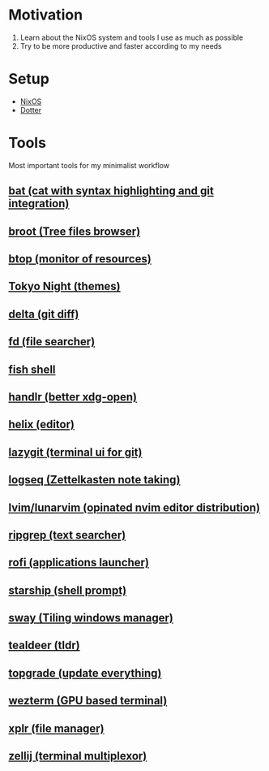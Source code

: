 # Motivation
1. Learn about the NixOS system and tools I use as much as possible
1. Try to be more productive and faster according to my needs

# Setup
- [NixOS](https://nixos.org/)
- [Dotter](https://github.com/SuperCuber/dotter)

# Tools
Most important tools for my minimalist workflow

## [bat (cat with syntax highlighting and git integration)](https://github.com/sharkdp/bat/)

## [broot (Tree files browser)](https://dystroy.org/broot/)

## [btop (monitor of resources)](https://github.com/aristocratos/btop/)

## [Tokyo Night (themes)](https://github.com/folke/tokyonight.nvim)

## [delta (git diff)](https://github.com/dandavison/delta/)

## [fd (file searcher)](https://github.com/sharkdp/fd/)

## [fish shell](https://fishshell.com/)

## [handlr (better xdg-open)](https://github.com/chmln/handlr/)

## [helix (editor)](https://helix-editor.com/)

## [lazygit (terminal ui for git)](https://github.com/jesseduffield/lazygit/)

## [logseq (Zettelkasten note taking)](https://logseq.com/)

## [lvim/lunarvim (opinated nvim editor distribution)](https://www.lunarvim.org/)

## [ripgrep (text searcher)](https://github.com/BurntSushi/ripgrep/)

## [rofi (applications launcher)](https://github.com/DaveDavenport/rofi/)

## [starship (shell prompt)](https://starship.rs/)

## [sway (Tiling windows manager)](https://github.com/swaywm/sway/)

## [tealdeer (tldr)](https://dbrgn.github.io/tealdeer/)

## [topgrade (update everything)](https://github.com/topgrade-rs/topgrade/)

## [wezterm (GPU based terminal)](https://wezfurlong.org/wezterm/)

## [xplr (file manager)](https://github.com/sayanarijit/xplr)

## [zellij (terminal multiplexor)](https://zellij.dev/)
